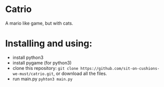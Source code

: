 # Catrio
A mario like game, but with cats.

# Installing and using:

* install python3
* install pygame (for python3)
* clone this repository: `git clone https://github.com/sit-on-cushions-we-must/catrio.git`, 
or download all the files.
* run main.py `pyhton3 main.py`

